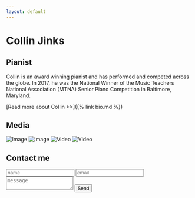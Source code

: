 ```yaml
---
layout: default
---
```


# Collin Jinks
## Pianist

Collin is an award winning pianist and has performed and competed across the globe. In 2017, he was the National Winner of the Music Teachers National Association (MTNA) Senior Piano Competition in Baltimore, Maryland.

[Read more about Collin >>]({% link bio.md %})

## Media

![Image](https://fakeimg.pl/100x100/2ac3ae/feffff?font=bebas&retina=1&text=Image+1)
![Image](https://fakeimg.pl/100x100/2ac3ae/feffff?font=bebas&retina=1&text=Image+2)
![Video](https://fakeimg.pl/240x160/d64110/feffff?font=bebas&retina=1&text=YouTube+video+1)
![Video](https://fakeimg.pl/240x160/d64110/feffff?font=bebas&retina=1&text=YouTube+video+2)

## Contact me

<form>
    <input type="text" placeholder="name" />
    <input type="email" placeholder="email" />
    <textarea placeholder="message"></textarea>
    <button>Send</button>
</form>